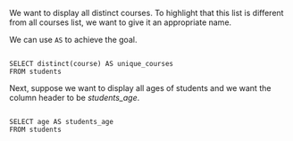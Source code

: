 We want to display all distinct courses.
To highlight that this list is different from all courses list, we want to give it an appropriate name.

We can use `AS` to achieve the goal.

<codeblock language="sql" dbName="students1.db" type="lesson">
<code>
SELECT distinct(course) AS unique_courses
FROM students
</code>
</codeblock>

Next, suppose we want to display all ages of students and we want the column header to be _students_age_.

<codeblock language="sql" dbName="students1.db" type="lesson">
<code>
SELECT age AS students_age
FROM students
</code>
</codeblock>